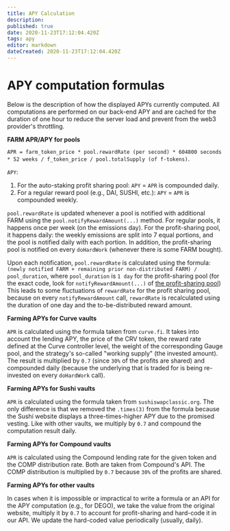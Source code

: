 ```yaml
---
title: APY Calculation
description: 
published: true
date: 2020-11-23T17:12:04.420Z
tags: apy
editor: markdown
dateCreated: 2020-11-23T17:12:04.420Z
---
```


# **APY computation formulas**

Below is the description of how the displayed APYs currently computed. All computations are performed on our back-end APY and are cached for the duration of one hour to reduce the server load and prevent from the web3 provider's throttling.

**FARM APR/APY for pools**

`APR = farm_token_price * pool.rewardRate (per second) * 604800 seconds * 52 weeks / f_token_price / pool.totalSupply (of f-tokens)`.

`APY`:
1. For the auto-staking profit sharing pool: `APY` = `APR` is compounded daily.
2. For a regular reward pool (e.g., DAI, SUSHI, etc.): `APY` = `APR` is compounded weekly.

`pool.rewardRate` is updated whenever a pool is notified with additional FARM using the `pool.notifyRewardAmount(...)` method.
For regular pools, it happens once per week (on the emissions day).
For the profit-sharing pool, it happens daily: the weekly emissions are split into 7 equal portions, and the pool is notified daily with each
portion. In addition, the profit-sharing pool is notified on every `doHardWork` (whenever there is some FARM bought).

Upon each notification, `pool.rewardRate` is calculated using the formula:
`(newly notified FARM + remaining prior non-distributed FARM) / pool_duration`, where `pool_duration` is `1 day` for the profit-sharing pool (for the exact code, look for `notifyRewardAmount(...)` of [the profit-sharing pool](https://etherscan.io/address/0x8f5adC58b32D4e5Ca02EAC0E293D35855999436C#code))
This leads to some fluctuations of `rewardRate` for the profit sharing pool, because on every `notifyRewardAmount` call,
`rewardRate` is recalculated using the duration of one day and the to-be-distributed reward amount.

**Farming APYs for Curve vaults**

`APR` is calculated using the formula taken from `curve.fi`. It takes into account the lending APY, the price of the CRV token, the reward rate defined at the Curve controller level, the weight of the corresponding Gauge pool, and the strategy's so-called "working supply" (the invested amount). The result is multiplied by `0.7` (since `30%` of the profits are shared) and compounded daily (because the underlying that is traded for is being re-invested on every `doHardWork` call).

**Farming APYs for Sushi vaults**

`APR` is calculated using the formula taken from `sushiswapclassic.org`. The only difference is that we removed the `.times(3)` from the formula because the Sushi website displays a three-times-higher APY due to the promised vesting. Like with other vaults, we multiply by `0.7` and compound the computation result daily.

**Farming APYs for Compound vaults**

`APR` is calculated using the Compound lending rate for the given token and the COMP distribution rate. Both are taken from Compound's API. The COMP distribution is multiplied by `0.7` because `30%` of the profits are shared.

**Farming APYs for other vaults**

In cases when it is impossible or impractical to write a formula or an API for the APY computation (e.g., for DEGO), we take the value from the original website, multiply it by `0.7` to account for profit-sharing and hard-code it in our API. We update the hard-coded value periodically (usually, daily).
